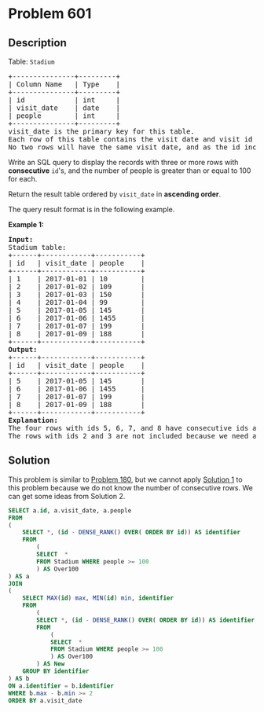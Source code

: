 # Problem 601

## Description

Table: `Stadium`

<pre>
+---------------+---------+
| Column Name   | Type    |
+---------------+---------+
| id            | int     |
| visit_date    | date    |
| people        | int     |
+---------------+---------+
visit_date is the primary key for this table.
Each row of this table contains the visit date and visit id to the stadium with the number of people during the visit.
No two rows will have the same visit_date, and as the id increases, the dates increase as well.
</pre>

Write an SQL query to display the records with three or more rows with **consecutive** `id`'s, and the number of people is greater than or equal to 100 for each.

Return the result table ordered by `visit_date` in **ascending order**.

The query result format is in the following example.

**Example 1:**

<pre>
<b>Input:</b>
Stadium table:
+------+------------+-----------+
| id   | visit_date | people    |
+------+------------+-----------+
| 1    | 2017-01-01 | 10        |
| 2    | 2017-01-02 | 109       |
| 3    | 2017-01-03 | 150       |
| 4    | 2017-01-04 | 99        |
| 5    | 2017-01-05 | 145       |
| 6    | 2017-01-06 | 1455      |
| 7    | 2017-01-07 | 199       |
| 8    | 2017-01-09 | 188       |
+------+------------+-----------+
<b>Output:</b>
+------+------------+-----------+
| id   | visit_date | people    |
+------+------------+-----------+
| 5    | 2017-01-05 | 145       |
| 6    | 2017-01-06 | 1455      |
| 7    | 2017-01-07 | 199       |
| 8    | 2017-01-09 | 188       |
+------+------------+-----------+
<b>Explanation:</b> 
The four rows with ids 5, 6, 7, and 8 have consecutive ids and each of them has >= 100 people attended. Note that row 8 was included even though the visit_date was not the next day after row 7.
The rows with ids 2 and 3 are not included because we need at least three consecutive ids.
</pre>

## Solution

This problem is similar to [Problem 180](https://leetcode.com/problems/consecutive-numbers/), but we cannot apply [Solution 1](/Database/180.%20Consecutive%20Numbers.md#solutions) to this problem because we do not know the number of consecutive rows. We can get some ideas from Solution 2.

```sql
SELECT a.id, a.visit_date, a.people
FROM
(
    SELECT *, (id - DENSE_RANK() OVER( ORDER BY id)) AS identifier
    FROM
		(
		SELECT  *
		FROM Stadium WHERE people >= 100
		) AS Over100
) AS a
JOIN
(
    SELECT MAX(id) max, MIN(id) min, identifier
    FROM
	    (
	    SELECT *, (id - DENSE_RANK() OVER( ORDER BY id)) AS identifier
	    FROM
            (
            SELECT  *
            FROM Stadium WHERE people >= 100
            ) AS Over100
	    ) AS New
	GROUP BY identifier
) AS b
ON a.identifier = b.identifier
WHERE b.max - b.min >= 2
ORDER BY a.visit_date
```

